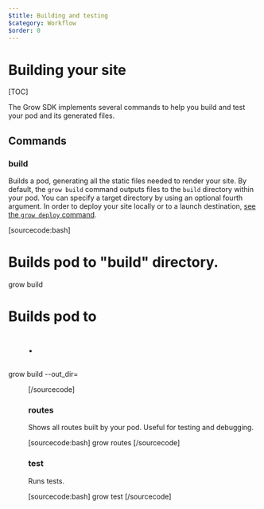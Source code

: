 ```yaml
---
$title: Building and testing
$category: Workflow
$order: 0
---
```

# Building your site

[TOC]

The Grow SDK implements several commands to help you build and test your pod and its generated files.

## Commands

### build

Builds a pod, generating all the static files needed to render your site. By default, the `grow build` command outputs files to the `build` directory within your pod. You can specify a target directory by using an optional fourth argument. In order to deploy your site locally or to a launch destination, [see the `grow deploy` command]([url('/content/docs/deployment.md')]).

[sourcecode:bash]
# Builds pod to "build" directory.
grow build

# Builds pod to <dir>.
grow build --out_dir=<dir>
[/sourcecode]

### routes

Shows all routes built by your pod. Useful for testing and debugging.

[sourcecode:bash]
grow routes
[/sourcecode]

### test

Runs tests.

[sourcecode:bash]
grow test
[/sourcecode]
